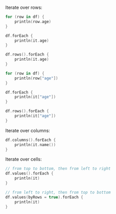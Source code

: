 [//]: # (title: Iterating)

<!---IMPORT org.jetbrains.kotlinx.dataframe.samples.api.Access-->

Iterate over rows:

<!---FUN forRows-->
<tabs>
<tab title="Properties">

```kotlin
for (row in df) {
    println(row.age)
}

df.forEach {
    println(it.age)
}

df.rows().forEach {
    println(it.age)
}
```

</tab>
<tab title="Strings">

```kotlin
for (row in df) {
    println(row["age"])
}

df.forEach {
    println(it["age"])
}

df.rows().forEach {
    println(it["age"])
}
```

</tab></tabs>
<!---END-->

Iterate over columns:

<!---FUN forColumn-->

```kotlin
df.columns().forEach {
    println(it.name())
}
```

<!---END-->

Iterate over cells:

<!---FUN forCells-->

```kotlin
// from top to bottom, then from left to right
df.values().forEach {
    println(it)
}

// from left to right, then from top to bottom
df.values(byRows = true).forEach {
    println(it)
}
```

<!---END-->
